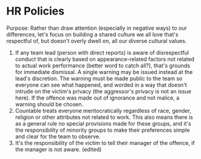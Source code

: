 # HR Policies

Purpose: Rather than draw attention (especially in negative ways) to our differences, let's focus on building a shared culture we all love that's respectful of, but doesn't overly dwell on, all our diverse cultural values.

1. If any team lead (person with direct reports) is aware of disrespectful conduct that is clearly based on appearance-related factors not related to actual work performance (better word to catch all?), that's grounds for immediate dismissal. A single warning may be issued instead at the lead's discretion. The warning must be made public to the team so everyone can see what happened, and worded in a way that doesn't intrude on the victim's privacy (the aggressor's privacy is not an issue here). If the offence was made out of ignorance and not malice, a warning should be chosen.
2. Countable treats everyone meritocratically regardless of race, gender, religion or other attributes not related to work. This also means there is as a general rule no special provisions made for these groups, and it's the responsibility of minority groups to make their preferences simple and clear for the team to observe.
3. It's the responsibility of the victim to tell their manager of the offence, if the manager is not aware. (edited)
